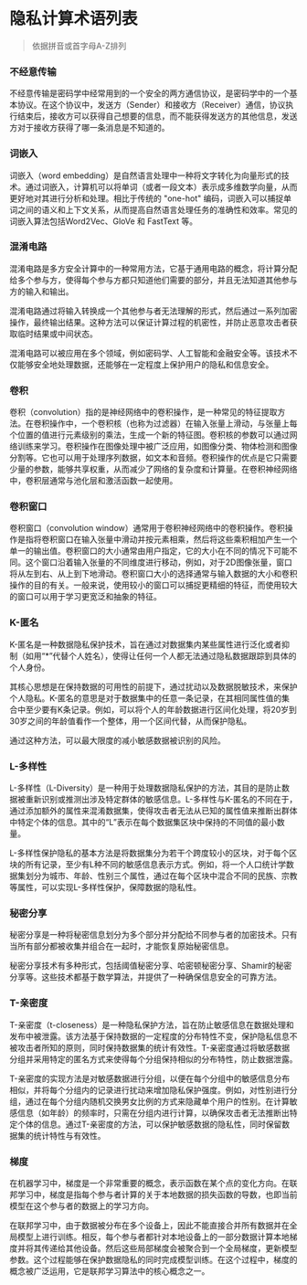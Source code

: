 # 隐私计算术语列表

> 依据拼音或首字母A-Z排列

### 不经意传输

不经意传输是密码学中经常用到的一个安全的两方通信协议，是密码学中的一个基本协议。在这个协议中，发送方（Sender）和接收方（Receiver）通信，协议执行结束后，接收方可以获得自己想要的信息，而不能获得发送方的其他信息，发送方对于接收方获得了哪一条消息是不知道的。

### 词嵌入

词嵌入（word embedding）是自然语言处理中一种将文字转化为向量形式的技术。通过词嵌入，计算机可以将单词（或者一段文本）表示成多维数学向量，从而更好地对其进行分析和处理。相比于传统的 "one-hot" 编码，词嵌入可以捕捉单词之间的语义和上下文关系，从而提高自然语言处理任务的准确性和效率。常见的词嵌入算法包括Word2Vec、GloVe 和 FastText 等。

### 混淆电路

混淆电路是多方安全计算中的一种常用方法，它基于通用电路的概念，将计算分配给多个参与方，使得每个参与方都只知道他们需要的部分，并且无法知道其他参与方的输入和输出。

混淆电路通过将输入转换成一个其他参与者无法理解的形式，然后通过一系列加密操作，最终输出结果。这种方法可以保证计算过程的机密性，并防止恶意攻击者获取临时结果或中间状态。

混淆电路可以被应用在多个领域，例如密码学、人工智能和金融安全等。该技术不仅能够安全地处理数据，还能够在一定程度上保护用户的隐私和信息安全。

### 卷积

卷积（convolution）指的是神经网络中的卷积操作，是一种常见的特征提取方法。在卷积操作中，一个卷积核（也称为过滤器）在输入张量上滑动，与张量上每个位置的值进行元素级别的乘法，生成一个新的特征图。卷积核的参数可以通过网络训练来学习。卷积操作在图像处理中被广泛应用，如图像分类、物体检测和图像分割等。它也可以用于处理序列数据，如文本和音频。卷积操作的优点是它只需要少量的参数，能够共享权重，从而减少了网络的复杂度和计算量。在卷积神经网络中，卷积层通常与池化层和激活函数一起使用。

### 卷积窗口

卷积窗口（convolution window）通常用于卷积神经网络中的卷积操作。卷积操作是指将卷积窗口在输入张量中滑动并按元素相乘，然后将这些乘积相加产生一个单一的输出值。卷积窗口的大小通常由用户指定，它的大小在不同的情况下可能不同。这个窗口沿着输入张量的不同维度进行移动，例如，对于2D图像张量，窗口将从左到右、从上到下地滑动。卷积窗口大小的选择通常与输入数据的大小和卷积操作的目的有关。一般来说，使用较小的窗口可以捕捉更精细的特征，而使用较大的窗口可以用于学习更宽泛和抽象的特征。

### K-匿名

K-匿名是一种数据隐私保护技术，旨在通过对数据集内某些属性进行泛化或者抑制（如用“*”代替个人姓名），使得让任何一个人都无法通过隐私数据跟踪到具体的个人身份。

其核心思想是在保持数据的可用性的前提下，通过扰动以及数据脱敏技术，来保护个人隐私。K-匿名的意思是对于数据集中的任意一条记录，在其相同属性值的集合中至少要有K条记录。例如，可以将个人的年龄数据进行区间化处理，将20岁到30岁之间的年龄值看作一个整体，用一个区间代替，从而保护隐私。

通过这种方法，可以最大限度的减小敏感数据被识别的风险。

### L-多样性

L-多样性（L-Diversity）是一种用于处理数据隐私保护的方法，其目的是防止数据被重新识别或推测出涉及特定群体的敏感信息。L-多样性与K-匿名的不同在于，通过添加额外的属性来混淆数据集，使得攻击者无法从已知的属性值来推断出群体中特定个体的信息。其中的“L”表示在每个数据集区块中保持的不同值的最小数量。

L-多样性保护隐私的基本方法是将数据集分为若干个跨度较小的区块，对于每个区块的所有记录，至少有L种不同的敏感信息表示方式。例如，将一个人口统计学数据集划分为城市、年龄、性别三个属性，通过在每个区块中混合不同的民族、宗教等属性，可以实现L-多样性保护，保障数据的隐私性。

### 秘密分享

秘密分享是一种将秘密信息划分为多个部分并分配给不同参与者的加密技术。只有当所有部分都被收集并组合在一起时，才能恢复原始秘密信息。

秘密分享技术有多种形式，包括阈值秘密分享、哈密顿秘密分享、Shamir的秘密分享等。这些技术都基于数学算法，并提供了一种确保信息安全的可靠方法。

### T-亲密度

T-亲密度（t-closeness）是一种隐私保护方法，旨在防止敏感信息在数据处理和发布中被泄露。该方法基于保持数据的一定程度的分布特性不变，保护隐私信息不被攻击者所知的原则，同时保持数据集的统计有效性。T-亲密度通过将敏感数据分组并采用特定的匿名方式来使得每个分组保持相似的分布特性，防止数据泄露。

T-亲密度的实现方法是对敏感数据进行分组，以便在每个分组中的敏感信息分布相似，并将每个分组内的记录进行扰动来增加隐私保护强度。例如，对性别进行分组，通过在每个分组内随机交换男女比例的方式来隐藏单个用户的性别。在计算敏感信息（如年龄）的频率时，只需在分组内进行计算，以确保攻击者无法推断出特定个体的信息。通过T-亲密度的方法，可以保护敏感数据的隐私性，同时保留数据集的统计特性与有效性。

### 梯度

在机器学习中，梯度是一个非常重要的概念，表示函数在某个点的变化方向。在联邦学习中，梯度是指每个参与者计算的关于本地数据的损失函数的导数，也即当前模型在这个参与者的数据上的学习方向。

在联邦学习中，由于数据被分布在多个设备上，因此不能直接合并所有数据并在全局模型上进行训练。相反，每个参与者都针对本地设备上的一部分数据计算本地梯度并将其传递给其他设备。然后这些局部梯度会被聚合到一个全局梯度，更新模型参数。这个过程能够在保护数据隐私的同时完成模型训练。在这个过程中，梯度的概念被广泛运用，它是联邦学习算法中的核心概念之一。